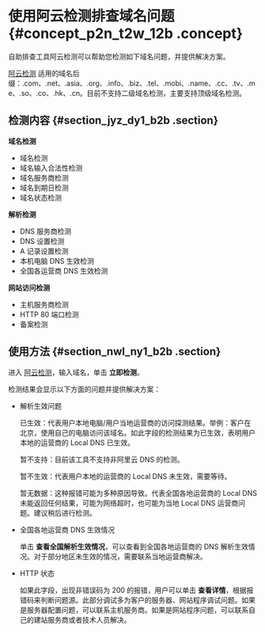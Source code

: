 # 使用阿云检测排查域名问题 {#concept_p2n_t2w_12b .concept}

自助排查工具阿云检测可以帮助您检测如下域名问题，并提供解决方案。

[阿云检测](http://zijian.aliyun.com/) 适用的域名后缀：.com、.net、.asia、.org、.info、.biz、.tel、.mobi、.name、.cc、.tv、.me、.so、.co、.hk、.cn。目前不支持二级域名检测，主要支持顶级域名检测。

## 检测内容 {#section_jyz_dy1_b2b .section}

**域名检测**

-   域名检测
-   域名输入合法性检测
-   域名服务商检测
-   域名到期日检测
-   域名状态检测

**解析检测**

-   DNS 服务商检测
-   DNS 设置检测
-   A 记录设置检测
-   本机电脑 DNS 生效检测
-   全国各运营商 DNS 生效检测

**网站访问检测**

-   主机服务商检测
-   HTTP 80 端口检测
-   备案检测

## 使用方法 {#section_nwl_ny1_b2b .section}

进入 [阿云检测](http://zijian.aliyun.com/)，输入域名，单击 **立即检测**。

检测结果会显示以下方面的问题并提供解决方案：

-   解析生效问题

    已生效：代表用户本地电脑/用户当地运营商的访问探测结果。举例：客户在北京，使用自己的电脑访问该域名。如此字段的检测结果为已生效，表明用户本地的运营商的 Local DNS 已生效。

    暂不支持：目前该工具不支持非阿里云 DNS 的检测。

    暂不生效：代表用户本地的运营商的 Local DNS 未生效，需要等待。

    暂无数据：这种报错可能为多种原因导致。代表全国各地运营商的 Local DNS 未能返回任何结果，可能为网络超时，也可能为当地 Local DNS 运营商问题。建议稍后进行检测。

-   全国各地运营商 DNS 生效情况

    单击 **查看全国解析生效情况**，可以查看到全国各地运营商的 DNS 解析生效情况。对于部分地区未生效的情况，需要联系当地运营商解决。

-   HTTP 状态

    如果此字段，出现非错误码为 200 的报错，用户可以单击 **查看详情**，根据报错码来判断问题源。此部分调试多为客户的服务器、网站程序调试问题。如果是服务器配置问题，可以联系主机服务商。如果是网站程序问题，可以联系自己的建站服务商或者技术人员解决。


